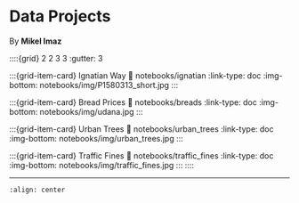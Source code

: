 # Data Projects

By **Mikel Imaz**



::::{grid} 2 2 3 3
:gutter: 3

:::{grid-item-card} Ignatian Way
:link: notebooks/ignatian
:link-type: doc
:img-bottom: notebooks/img/P1580313_short.jpg
:::

:::{grid-item-card} Bread Prices
:link: notebooks/breads
:link-type: doc
:img-bottom: notebooks/img/udana.jpg
:::

:::{grid-item-card} Urban Trees
:link: notebooks/urban_trees
:link-type: doc
:img-bottom: notebooks/img/urban_trees.jpg
:::

:::{grid-item-card} Traffic Fines
:link: notebooks/traffic_fines
:link-type: doc
:img-bottom: notebooks/img/traffic_fines.jpg
:::
::::

---

```{image} img/modules.png
:align: center
```